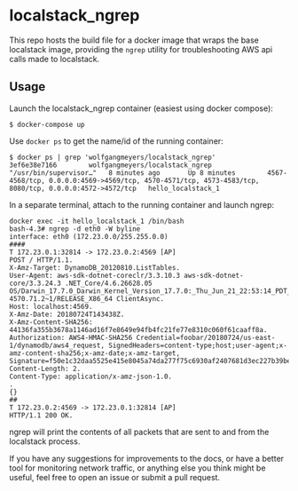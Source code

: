 # localstack_ngrep

This repo hosts the build file for a docker image that wraps
the base localstack image, providing the `ngrep` utility for
troubleshooting AWS api calls made to localstack.

## Usage
Launch the localstack_ngrep container (easiest using docker compose):

```
$ docker-compose up
```

Use `docker ps` to get the name/id of the running container:
```
$ docker ps | grep 'wolfgangmeyers/localstack_ngrep'
3ef6e38e7166        wolfgangmeyers/localstack_ngrep   "/usr/bin/supervisor…"   8 minutes ago       Up 8 minutes        4567-4568/tcp, 0.0.0.0:4569->4569/tcp, 4570-4571/tcp, 4573-4583/tcp, 8080/tcp, 0.0.0.0:4572->4572/tcp   hello_localstack_1
```

In a separate terminal, attach to the running container and launch ngrep:
```
docker exec -it hello_localstack_1 /bin/bash
bash-4.3# ngrep -d eth0 -W byline
interface: eth0 (172.23.0.0/255.255.0.0)
####
T 172.23.0.1:32814 -> 172.23.0.2:4569 [AP]
POST / HTTP/1.1.
X-Amz-Target: DynamoDB_20120810.ListTables.
User-Agent: aws-sdk-dotnet-coreclr/3.3.10.3 aws-sdk-dotnet-core/3.3.24.3 .NET_Core/4.6.26628.05 OS/Darwin_17.7.0_Darwin_Kernel_Version_17.7.0:_Thu_Jun_21_22:53:14_PDT_2018;_root:xnu-4570.71.2~1/RELEASE_X86_64 ClientAsync.
Host: localhost:4569.
X-Amz-Date: 20180724T143438Z.
X-Amz-Content-SHA256: 44136fa355b3678a1146ad16f7e8649e94fb4fc21fe77e8310c060f61caaff8a.
Authorization: AWS4-HMAC-SHA256 Credential=foobar/20180724/us-east-1/dynamodb/aws4_request, SignedHeaders=content-type;host;user-agent;x-amz-content-sha256;x-amz-date;x-amz-target, Signature=f50e1c32daa5525e415e8045a74da277f75c6930af2407681d3ec227b39be2f1.
Content-Length: 2.
Content-Type: application/x-amz-json-1.0.
.
{}
##
T 172.23.0.2:4569 -> 172.23.0.1:32814 [AP]
HTTP/1.1 200 OK.
```

ngrep will print the contents of all packets that are sent to and from the localstack process.

If you have any suggestions for improvements to the docs, or have a better tool
for monitoring network traffic, or anything else you think might be useful, feel
free to open an issue or submit a pull request.